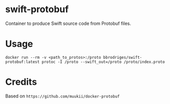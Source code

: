 # swift-protobuf

Container to produce Swift source code from Protobuf files.

# Usage

```
docker run --rm -v <path_to_protos>:/proto bbrodriges/swift-protobuf:latest protoc -I /proto --swift_out=/proto /proto/index.proto
```

# Credits

Based on `https://github.com/muukii/docker-protobuf`
